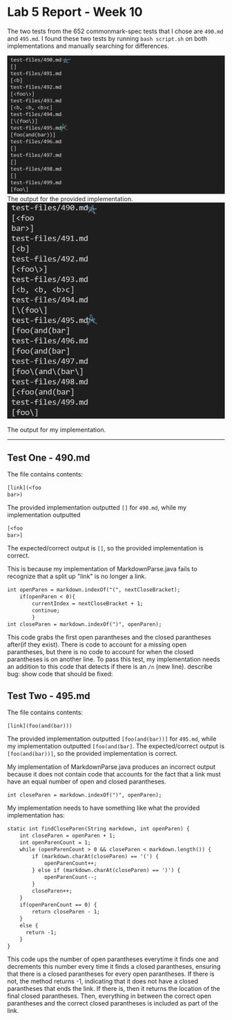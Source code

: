 # Lab 5 Report - Week 10
The two tests from the 652 commonmark-spec tests that I chose are `490.md` and `495.md`. I found these two tests by running `bash script.sh` on both implementations and manually searching for differences.

![Image](https://raw.githubusercontent.com/taniachen/cse15l-lab-reports/main/images/lab5-ss1.png)
The output for the provided implementation.
![Image](https://raw.githubusercontent.com/taniachen/cse15l-lab-reports/main/images/lab5-ss2.png)

The output for my implementation.

***

## Test One - 490.md
The file contains contents:
```
[link](<foo
bar>)
```
The provided implementation outputted `[]` for `490.md`, while my implementation outputted
```
[<foo
bar>]
```

The expected/correct output is `[]`, so the provided implementation is correct.

This is because my implementation of MarkdownParse.java fails to recognize that a split up "link" is no longer a link.

```
int openParen = markdown.indexOf("(", nextCloseBracket);
    if(openParen < 0){
        currentIndex = nextCloseBracket + 1;
        continue;
        }
int closeParen = markdown.indexOf(")", openParen);
```
This code grabs the first open parantheses and the closed parantheses after(if they exist). There is code to account for a missing open parantheses, but there is no code to account for when the closed parantheses is on another line. To pass this test, my implementation needs an addition to this code that detects if there is an `/n` (new line).
describe bug:
show code that should be fixed:

## Test Two - 495.md
The file contains contents:
```
[link](foo(and(bar)))
```
The provided implementation outputted `[foo(and(bar))]` for `495.md`, while my implementation outputted `[foo(and(bar]`.
The expected/correct output is `[foo(and(bar))]`, so the provided implementation is correct.

My implementation of MarkdownParse.java produces an incorrect output because it does not contain code that accounts for the fact that a link must have an equal number of open and closed parantheses.

```
int closeParen = markdown.indexOf(")", openParen);
```

My implementation needs to have something like what the provided implementation has:

```
static int findCloseParen(String markdown, int openParen) {
    int closeParen = openParen + 1;
    int openParenCount = 1;
    while (openParenCount > 0 && closeParen < markdown.length()) {
        if (markdown.charAt(closeParen) == '(') {
            openParenCount++;
        } else if (markdown.charAt(closeParen) == ')') {
            openParenCount--;
        }
        closeParen++;
    }
    if(openParenCount == 0) {
        return closeParen - 1;
    }
    else {
      return -1;
    }
}
```

This code ups the number of open parantheses everytime it finds one and decrements this number every time it finds a closed parantheses, ensuring that there is a closed parantheses for every open parantheses. If there is not, the method returns -1, indicating that it does not have a closed parantheses that ends the link. If there is, then it returns the location of the final closed parantheses. Then, everything in between the correct open parantheses and the correct closed parantheses is included as part of the link.